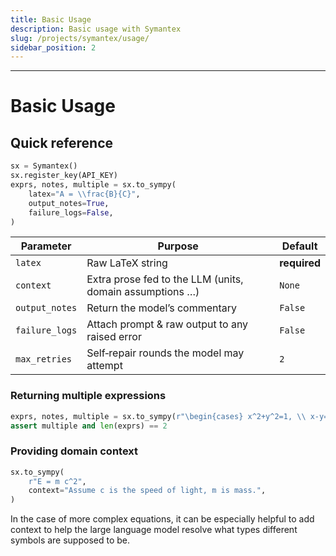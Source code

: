 ```yaml
---
title: Basic Usage
description: Basic usage with Symantex
slug: /projects/symantex/usage/
sidebar_position: 2
---
```


-------------------------------

# Basic Usage

## Quick reference

```python
sx = Symantex()
sx.register_key(API_KEY)
exprs, notes, multiple = sx.to_sympy(
    latex="A = \\frac{B}{C}",
    output_notes=True,
    failure_logs=False,
)
```

| Parameter      | Purpose                                                  | Default      |
| -------------- | -------------------------------------------------------- | ------------ |
| `latex`        | Raw LaTeX string                                         | **required** |
| `context`      | Extra prose fed to the LLM (units, domain assumptions …) | `None`       |
| `output_notes` | Return the model’s commentary                            | `False`      |
| `failure_logs` | Attach prompt & raw output to any raised error           | `False`      |
| `max_retries`  | Self‑repair rounds the model may attempt                 | `2`          |

### Returning multiple expressions

```python
exprs, notes, multiple = sx.to_sympy(r"\begin{cases} x^2+y^2=1, \\ x-y=0 \end{cases}", output_notes=True)
assert multiple and len(exprs) == 2
```

### Providing domain context

```python
sx.to_sympy(
    r"E = m c^2",
    context="Assume c is the speed of light, m is mass.",
)
```

In the case of more complex equations, it can be especially helpful to add context to help the large language model resolve what types different symbols are supposed to be.

